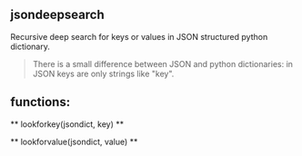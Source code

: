 ## jsondeepsearch

Recursive deep search for keys or values in JSON structured python dictionary.

> There is a small difference between JSON and python dictionaries: in JSON keys are only strings like "key".

## functions:
** lookforkey(jsondict, key) **

** lookforvalue(jsondict, value) **



